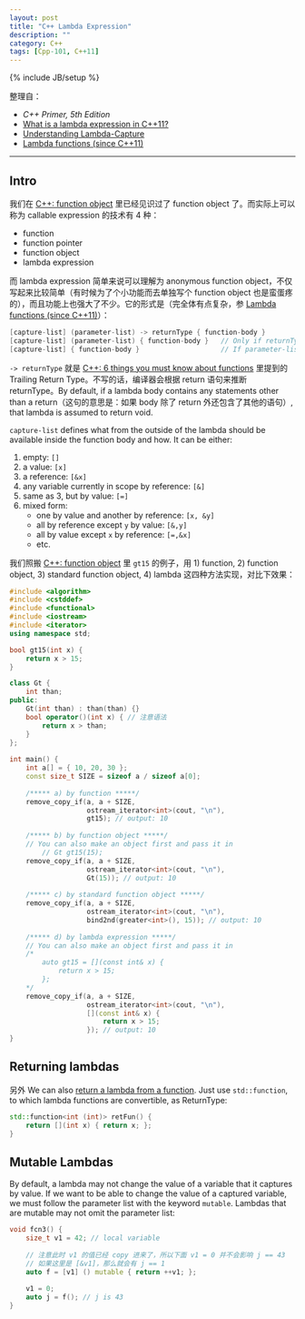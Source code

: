 ```yaml
---
layout: post
title: "C++ Lambda Expression"
description: ""
category: C++
tags: [Cpp-101, C++11]
---
```

{% include JB/setup %}

整理自：

- _C++ Primer, 5th Edition_
- [What is a lambda expression in C++11?](http://stackoverflow.com/questions/7627098/what-is-a-lambda-expression-in-c11)
- [Understanding Lambda-Capture](https://software.intel.com/sites/products/documentation/doclib/iss/2013/compiler/cpp-lin/GUID-835983D0-9779-422E-B339-0205358CAACC.htm)
- [Lambda functions (since C++11)](http://en.cppreference.com/w/cpp/language/lambda)

-----

## Intro

我们在 [C++: function object](/c++/2015/04/21/cpp-function-object) 里已经见识过了 function object 了。而实际上可以称为 callable expression 的技术有 4 种：

- function
- function pointer
- function object
- lambda expression

而 lambda expression 简单来说可以理解为 anonymous function object，不仅写起来比较简单（有时候为了个小功能而去单独写个 function object 也是蛮蛋疼的），而且功能上也强大了不少。它的形式是（完全体有点复杂，参 [Lambda functions (since C++11)](http://en.cppreference.com/w/cpp/language/lambda)）：

```cpp
[capture-list] (parameter-list) -> returnType { function-body }
[capture-list] (parameter-list) { function-body }	// Only if returnType can be deduced from return statements
[capture-list] { function-body } 					// If parameter-list is void, you can omit the parenthese
```

`-> returnType` 就是 [C++: 6 things you must know about functions](/c++/2015/05/03/cpp-things-you-must-know-about-functions) 里提到的 Trailing Return Type。不写的话，编译器会根据 return 语句来推断 returnType。By default, if a lambda body contains any statements other than a return（这句的意思是：如果 body 除了 return 外还包含了其他的语句）, that lambda is assumed to return void.

`capture-list` defines what from the outside of the lambda should be available inside the function body and how. It can be either:

1. empty: `[]`
1. a value: `[x]`
1. a reference: `[&x]`
1. any variable currently in scope by reference: `[&]`
1. same as 3, but by value: `[=]`
1. mixed form:
	- one by value and another by reference: `[x, &y]`
	- all by reference except `y` by value: `[&,y]`
	- all by value except `x` by reference: `[=,&x]`
	- etc.
	
我们照搬 [C++: function object](/c++/2015/04/21/cpp-function-object) 里 `gt15` 的例子，用 1) function, 2) function object, 3) standard function object, 4) lambda 这四种方法实现，对比下效果：

```cpp
#include <algorithm>
#include <cstddef>
#include <functional>
#include <iostream>
#include <iterator>
using namespace std;

bool gt15(int x) {
    return x > 15;
}

class Gt {
    int than;
public:
    Gt(int than) : than(than) {}
    bool operator()(int x) { // 注意语法 
        return x > than;
    }
};
 
int main() {
    int a[] = { 10, 20, 30 };
    const size_t SIZE = sizeof a / sizeof a[0];
    
    /***** a) by function *****/
    remove_copy_if(a, a + SIZE,
                   ostream_iterator<int>(cout, "\n"),
                   gt15); // output: 10
    
	/***** b) by function object *****/ 
	// You can also make an object first and pass it in
		// Gt gt15(15);
    remove_copy_if(a, a + SIZE,
                   ostream_iterator<int>(cout, "\n"),
                   Gt(15)); // output: 10
    
    /***** c) by standard function object *****/ 
    remove_copy_if(a, a + SIZE,
                   ostream_iterator<int>(cout, "\n"),
                   bind2nd(greater<int>(), 15)); // output: 10
    
    /***** d) by lambda expression *****/ 
    // You can also make an object first and pass it in
    /*
		auto gt15 = [](const int& x) {
			return x > 15;
		};
	*/
    remove_copy_if(a, a + SIZE,
				   ostream_iterator<int>(cout, "\n"),
                   [](const int& x) {
					   return x > 15;
				   }); // output: 10
}
```

## Returning lambdas

另外 We can also [return a lambda from a function](http://stackoverflow.com/a/4727021). Just use `std::function`, to which lambda functions are convertible, as ReturnType:

```cpp
std::function<int (int)> retFun() {
    return [](int x) { return x; };
}
```

## Mutable Lambdas

By default, a lambda may not change the value of a variable that it captures by value. If we want to be able to change the value of a captured variable, we must follow the parameter list with the keyword `mutable`. Lambdas that are mutable may not omit the parameter list:

```cpp
void fcn3() {
	size_t v1 = 42; // local variable
	
	// 注意此时 v1 的值已经 copy 进来了，所以下面 v1 = 0 并不会影响 j == 43
	// 如果这里是 [&v1]，那么就会有 j == 1
	auto f = [v1] () mutable { return ++v1; };
	
	v1 = 0;
	auto j = f(); // j is 43
}
```
